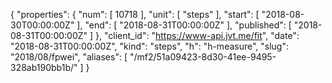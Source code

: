 {
  "properties": {
    "num": [
      10718
    ],
    "unit": [
      "steps"
    ],
    "start": [
      "2018-08-30T00:00:00Z"
    ],
    "end": [
      "2018-08-31T00:00:00Z"
    ],
    "published": [
      "2018-08-31T00:00:00Z"
    ]
  },
  "client_id": "https://www-api.jvt.me/fit",
  "date": "2018-08-31T00:00:00Z",
  "kind": "steps",
  "h": "h-measure",
  "slug": "2018/08/fpwei",
  "aliases": [
    "/mf2/51a09423-8d30-41ee-9495-328ab190bb1b/"
  ]
}
